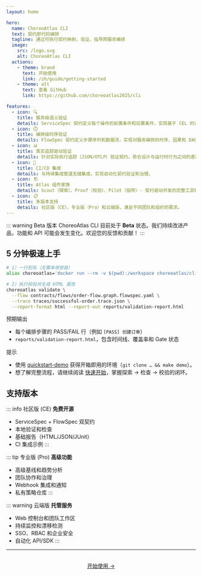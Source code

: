 ```yaml
---
layout: home

hero:
  name: ChoreoAtlas CLI
  text: 契约即代码编排
  tagline: 通过可执行契约映射、验证、指导跨服务编排
  image:
    src: /logo.svg
    alt: ChoreoAtlas CLI
  actions:
    - theme: brand
      text: 开始使用
      link: /zh/guide/getting-started
    - theme: alt
      text: 查看 GitHub
      link: https://github.com/choreoatlas2025/cli

features:
  - icon: 🔍
    title: 服务级语义验证
    details: ServiceSpec 契约定义每个操作的前置条件和后置条件，实现基于 CEL 的语义验证，超越简单的模式检查。
  - icon: ⏱️
    title: 编排级时序验证  
    details: FlowSpec 契约定义步骤序列和数据流，实现对服务编排的时序、因果和 DAG 验证。
  - icon: 📊
    title: 真实追踪驱动验证
    details: 针对实际执行追踪（JSON/OTLP）验证契约，弥合设计与运行时行为之间的差距。
  - icon: 🚀
    title: CI/CD 集成
    details: 与持续集成管道无缝集成，实现自动化契约验证和治理。
  - icon: 🏗️
    title: Atlas 组件家族
    details: Scout（探索）、Proof（校验）、Pilot（指导）- 契约驱动开发的完整工具链。
  - icon: 📋
    title: 多版本支持
    details: 社区版（CE）、专业版（Pro）和云端版，满足不同团队和组织的需求。
---
```


::: warning Beta 版本
ChoreoAtlas CLI 目前处于 **Beta** 状态。我们持续改进产品，功能和 API 可能会发生变化。欢迎您的反馈和贡献！
:::

## 5 分钟极速上手

```bash
# 1）一行别名（无需本地安装）
alias choreoatlas='docker run --rm -v $(pwd):/workspace choreoatlas/cli:latest'

# 2）执行校验并生成 HTML 报告
choreoatlas validate \
  --flow contracts/flows/order-flow.graph.flowspec.yaml \
  --trace traces/successful-order.trace.json \
  --report-format html --report-out reports/validation-report.html
```

预期输出
- 每个编排步骤的 PASS/FAIL 行（例如 `[PASS] 创建订单`）
- `reports/validation-report.html`，包含时间线、覆盖率和 Gate 状态

提示
- 使用 [quickstart-demo](https://github.com/choreoatlas2025/quickstart-demo) 获得开箱即用的环境（`git clone … && make demo`）。
- 想了解完整流程，请继续阅读 [快速开始](/zh/guide/getting-started)，掌握探索 → 检查 → 校验的闭环。

## 支持版本

::: info 社区版 (CE)
**免费开源**
- ServiceSpec + FlowSpec 双契约
- 本地验证和检查
- 基础报告（HTML/JSON/JUnit）
- CI 集成示例
:::

::: tip 专业版 (Pro)
**高级功能**
- 高级基线和趋势分析
- 团队协作和治理
- Webhook 集成和通知
- 私有策略仓库
:::

::: warning 云端版
**托管服务**
- Web 控制台和团队工作区
- 持续监控和漂移检测
- SSO、RBAC 和企业安全
- 自动化 API/SDK
:::

---

<div style="text-align: center; margin: 2rem 0;">
  <a href="/zh/guide/getting-started" class="vp-button vp-button-medium vp-button-brand">开始使用 →</a>
</div>